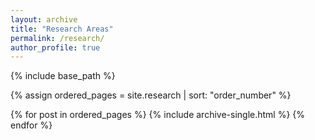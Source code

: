 ```yaml
---
layout: archive
title: "Research Areas"
permalink: /research/
author_profile: true
---
```



{% include base_path %}

{% assign ordered_pages = site.research | sort: "order_number" %}

{% for post in ordered_pages %}
  {% include archive-single.html %}
{% endfor %}
